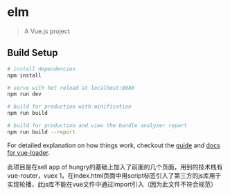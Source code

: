 # elm

> A Vue.js project

## Build Setup

``` bash
# install dependencies
npm install

# serve with hot reload at localhost:8080
npm run dev

# build for production with minification
npm run build

# build for production and view the bundle analyzer report
npm run build --report
```

For detailed explanation on how things work, checkout the [guide](http://vuejs-templates.github.io/webpack/) and [docs for vue-loader](http://vuejs.github.io/vue-loader).

此项目是在sell app of hungry的基础上加入了前面的几个页面，用到的技术栈有vue-router，vuex
 1，在index.html页面中用script标签引入了第三方的js库用于实现轮播，此js库不能在vue文件中通过import引入（因为此文件不符合规范）
